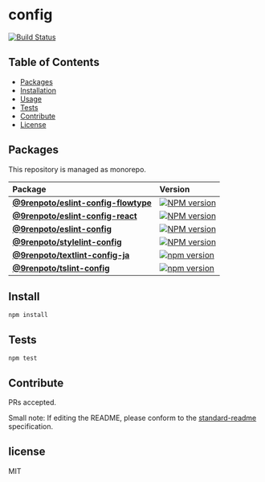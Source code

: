 # config

[![Build Status](https://travis-ci.org/9renpoto/config.svg?branch=master)](https://travis-ci.org/9renpoto/config)

## Table of Contents

* [Packages](#packages)
* [Installation](#install)
* [Usage](#usage)
* [Tests](#tests)
* [Contribute](#contribute)
* [License](#license)

## Packages

This repository is managed as monorepo.

| Package                                                                  | Version                                                                                                                                            |
| :----------------------------------------------------------------------- | :------------------------------------------------------------------------------------------------------------------------------------------------- |
| **[@9renpoto/eslint-config-flowtype](/packages/eslint-config-flowtype)** | [![NPM version](https://badge.fury.io/js/%409renpoto%2Feslint-config-flowtype.svg)](https://badge.fury.io/js/%409renpoto%2Feslint-config-flowtype) |
| **[@9renpoto/eslint-config-react](/packages/eslint-config-react)**       | [![NPM version](https://badge.fury.io/js/%409renpoto%2Feslint-config-react.svg)](https://badge.fury.io/js/%409renpoto%2Feslint-config-react)       |
| **[@9renpoto/eslint-config](/packages/eslint-config)**                   | [![NPM version](https://badge.fury.io/js/%409renpoto%2Feslint-config.svg)](https://badge.fury.io/js/%409renpoto%2Feslint-config)                   |
| **[@9renpoto/stylelint-config](/packages/stylelint-config)**             | [![NPM version](https://badge.fury.io/js/%409renpoto%2Fstylelint-config.svg)](https://badge.fury.io/js/%409renpoto%2Fstylelint-config)             |
| **[@9renpoto/textlint-config-ja](/packages/textlint-config-ja)**         | [![npm version](https://badge.fury.io/js/%409renpoto%2Ftextlint-config-ja.svg)](https://badge.fury.io/js/%409renpoto%2Ftextlint-config-ja)         |
| **[@9renpoto/tslint-config](/packages/tslint-config)**                   | [![npm version](https://badge.fury.io/js/%409renpoto%2Ftslint-config.svg)](https://badge.fury.io/js/%409renpoto%2Ftslint-config)                   |

## Install

    npm install

## Tests

    npm test

## Contribute

PRs accepted.

Small note: If editing the README, please conform to the [standard-readme](https://github.com/RichardLitt/standard-readme) specification.

## license

MIT

